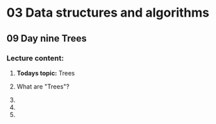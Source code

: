 # 03 Data structures and algorithms
## 09 Day nine Trees

### Lecture content:

1. **Todays topic:** Trees

2. What are "Trees"?

3. 

4. 

5. 